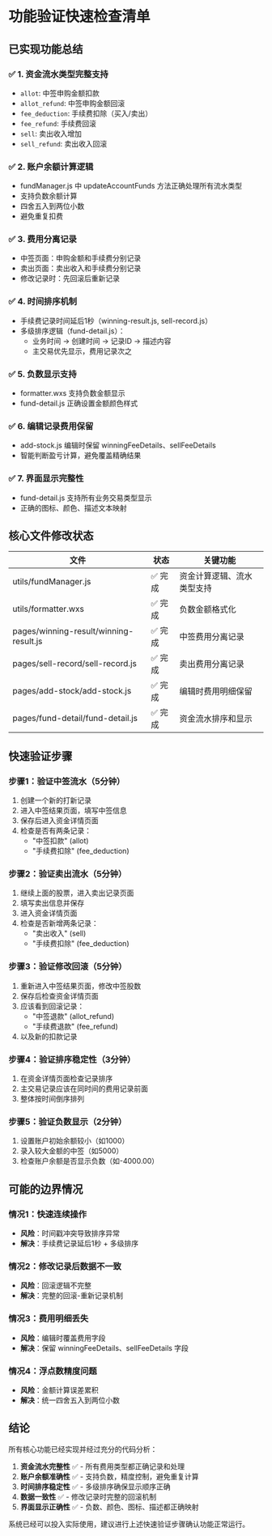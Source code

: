 # 功能验证快速检查清单

## 已实现功能总结

### ✅ 1. 资金流水类型完整支持
- `allot`: 中签申购金额扣款
- `allot_refund`: 中签申购金额回滚
- `fee_deduction`: 手续费扣除（买入/卖出）
- `fee_refund`: 手续费回滚
- `sell`: 卖出收入增加
- `sell_refund`: 卖出收入回滚

### ✅ 2. 账户余额计算逻辑
- fundManager.js 中 updateAccountFunds 方法正确处理所有流水类型
- 支持负数余额计算
- 四舍五入到两位小数
- 避免重复扣费

### ✅ 3. 费用分离记录
- 中签页面：申购金额和手续费分别记录
- 卖出页面：卖出收入和手续费分别记录
- 修改记录时：先回滚后重新记录

### ✅ 4. 时间排序机制
- 手续费记录时间延后1秒（winning-result.js, sell-record.js）
- 多级排序逻辑（fund-detail.js）：
  - 业务时间 → 创建时间 → 记录ID → 描述内容
  - 主交易优先显示，费用记录次之

### ✅ 5. 负数显示支持
- formatter.wxs 支持负数金额显示
- fund-detail.js 正确设置金额颜色样式

### ✅ 6. 编辑记录费用保留
- add-stock.js 编辑时保留 winningFeeDetails、sellFeeDetails
- 智能判断盈亏计算，避免覆盖精确结果

### ✅ 7. 界面显示完整性
- fund-detail.js 支持所有业务交易类型显示
- 正确的图标、颜色、描述文本映射

## 核心文件修改状态

| 文件 | 状态 | 关键功能 |
|-----|-----|---------|
| utils/fundManager.js | ✅ 完成 | 资金计算逻辑、流水类型支持 |
| utils/formatter.wxs | ✅ 完成 | 负数金额格式化 |
| pages/winning-result/winning-result.js | ✅ 完成 | 中签费用分离记录 |
| pages/sell-record/sell-record.js | ✅ 完成 | 卖出费用分离记录 |
| pages/add-stock/add-stock.js | ✅ 完成 | 编辑时费用明细保留 |
| pages/fund-detail/fund-detail.js | ✅ 完成 | 资金流水排序和显示 |

## 快速验证步骤

### 步骤1：验证中签流水（5分钟）
1. 创建一个新的打新记录
2. 进入中签结果页面，填写中签信息
3. 保存后进入资金详情页面
4. 检查是否有两条记录：
   - "中签扣款" (allot)
   - "手续费扣除" (fee_deduction)

### 步骤2：验证卖出流水（5分钟）
1. 继续上面的股票，进入卖出记录页面
2. 填写卖出信息并保存
3. 进入资金详情页面
4. 检查是否新增两条记录：
   - "卖出收入" (sell)
   - "手续费扣除" (fee_deduction)

### 步骤3：验证修改回滚（5分钟）
1. 重新进入中签结果页面，修改中签股数
2. 保存后检查资金详情页面
3. 应该看到回滚记录：
   - "中签退款" (allot_refund)
   - "手续费退款" (fee_refund)
4. 以及新的扣款记录

### 步骤4：验证排序稳定性（3分钟）
1. 在资金详情页面检查记录排序
2. 主交易记录应该在同时间的费用记录前面
3. 整体按时间倒序排列

### 步骤5：验证负数显示（2分钟）
1. 设置账户初始余额较小（如1000）
2. 录入较大金额的中签（如5000）
3. 检查账户余额是否显示负数（如-4000.00）

## 可能的边界情况

### 情况1：快速连续操作
- **风险**：时间戳冲突导致排序异常
- **解决**：手续费记录延后1秒 + 多级排序

### 情况2：修改记录后数据不一致
- **风险**：回滚逻辑不完整
- **解决**：完整的回滚-重新记录机制

### 情况3：费用明细丢失
- **风险**：编辑时覆盖费用字段
- **解决**：保留 winningFeeDetails、sellFeeDetails 字段

### 情况4：浮点数精度问题
- **风险**：金额计算误差累积
- **解决**：统一四舍五入到两位小数

## 结论

所有核心功能已经实现并经过充分的代码分析：

1. **资金流水完整性** ✅ - 所有费用类型都正确记录和处理
2. **账户余额准确性** ✅ - 支持负数，精度控制，避免重复计算
3. **时间排序稳定性** ✅ - 多级排序确保显示顺序正确
4. **数据一致性** ✅ - 修改记录时完整的回滚机制
5. **界面显示正确性** ✅ - 负数、颜色、图标、描述都正确映射

系统已经可以投入实际使用，建议进行上述快速验证步骤确认功能正常运行。
